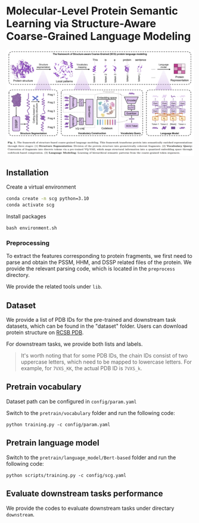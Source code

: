 # Molecular-Level Protein Semantic Learning via Structure-Aware Coarse-Grained Language Modeling

![frame](img/frame.png)



## Installation

Create a virtual environment

``` sh
conda create -n scg python=3.10
conda activate scg
```

Install packages

```
bash environment.sh  
```



### Preprocessing

To extract the features corresponding to protein fragments, we first need to parse and obtain the PSSM, HHM, and DSSP related files of the protein. We provide the relevant parsing code, which is located in the `preprocess` directory.

We provide the related tools under `lib`.



## Dataset

We provide a list of PDB IDs for the pre-trained and downstream task datasets, which can be found in the "dataset" folder. Users can download protein structure on [RCSB PDB](https://www.rcsb.org/).

For downstream tasks, we provide both lists and labels.

> It's worth noting that for some PDB IDs, the chain IDs consist of two uppercase letters, which need to be mapped to lowercase letters. For example, for `7VXS_KK`, the actual PDB ID is `7VXS_k`.

## Pretrain vocabulary

Dataset path can be  configured in `config/param.yaml`

Switch to the `pretrain/vocabulary` folder and run the following code:

``` 
python training.py -c config/param.yaml
```



## Pretrain language model

Switch to the `pretrain/language_model/Bert-based` folder and run the following code:

```
python scripts/training.py -c config/scg.yaml
```



## Evaluate downstream tasks  performance

We provide the codes to evaluate downstream tasks under directary `downstream`.